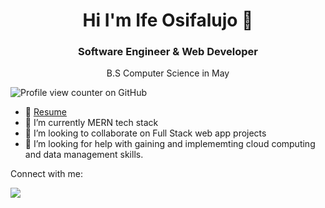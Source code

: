 <h1 align="center"> Hi I'm Ife Osifalujo 👋</h1>

<h3 align="center">Software Engineer & Web Developer</h3>
<p align="center">B.S Computer Science in May</p>

![Profile view counter on GitHub](https://github.com/osifalujoi1)


- 📄 [Resume](https://ifeosifalujoresume.tiiny.site/)
- 🌱 I’m currently MERN tech stack
- 👯 I’m looking to collaborate on Full Stack web app projects
- 🤔 I’m looking for help with gaining and implememting cloud computing and data management skills.

Connect with me:

<a href="https://u8views.com/github/osifalujoi1"><img src="https://u8views.com/api/v1/github/profiles/122557631/views/day-week-month-total-count.svg"></a>





